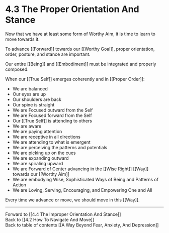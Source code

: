 # 4.3 The Proper Orientation And Stance

Now that we have at least some form of Worthy Aim, it is time to learn to move towards it. 

To advance [[Forward]] towards our [[Worthy Goal]], proper orientation, order, posture, and stance are important. 

Our entire [[Being]] and [[Embodiment]] must be integrated and properly composed. 

When our [[True Self]] emerges coherently and in [[Proper Order]]: 

- We are balanced 
- Our eyes are up  
- Our shoulders are back 
- Our spine is straight  
- We are Focused outward from the Self  
- We are Focused forward from the Self  
- Our [[True Self]] is attending to others  
- We are aware  
- We are paying attention  
- We are receptive in all directions 
- We are attending to what is emergent  
- We are perceiving the patterns and potentials 
- We are picking up on the cues 
- We are expanding outward 
- We are spiraling upward 
- We are Forward of Center advancing in the [[Wise Right]] [[Way]] towards our [[Worthy Aim]]  
- We are embodying Wise, Sophisticated Ways of Being and Patterns of Action 
- We are Loving, Serving, Encouraging, and Empowering One and All  

Every time we advance or move, we should move in this [[Way]]. 

___

Forward to [[4.4 The Improper Orientation And Stance]]        
Back to [[4.2 How To Navigate And Move]]      
Back to table of contents [[A Way Beyond Fear, Anxiety, And Depression]]   
